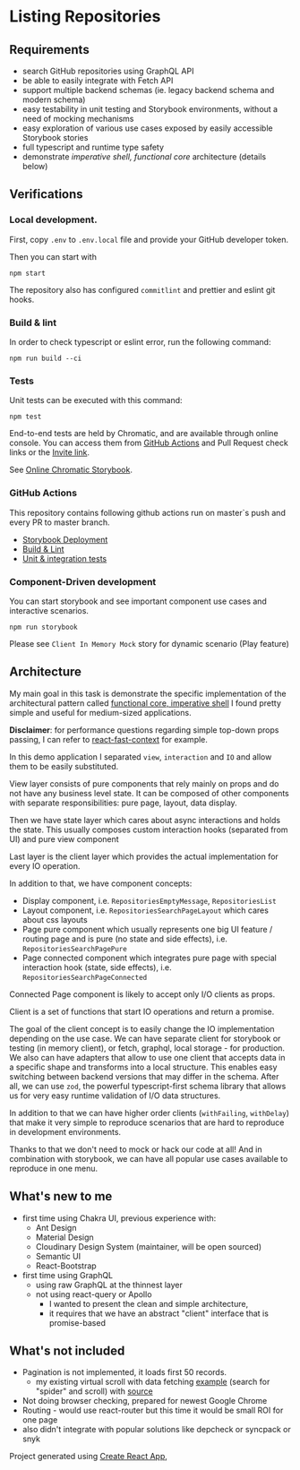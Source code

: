 # Listing Repositories

## Requirements

* search GitHub repositories using GraphQL API
* be able to easily integrate with Fetch API
* support multiple backend schemas (ie. legacy backend schema and modern schema)
* easy testability in unit testing and Storybook environments, without a need of mocking mechanisms
* easy exploration of various use cases exposed by easily accessible Storybook stories
* full typescript and runtime type safety
* demonstrate *imperative shell, functional core* architecture (details below)

## Verifications

### Local development.

First, copy `.env` to `.env.local` file and provide your GitHub developer token.

Then you can start with

```shell
npm start
```

The repository also has configured `commitlint` and prettier and eslint git hooks.

### Build & lint

In order to check typescript or eslint error, run the following command:

```shell
npm run build --ci
```

### Tests

Unit tests can be executed with this command:

```shell
npm test
```

End-to-end tests are held by Chromatic, and are available through online console.
You can access them from [GitHub Actions](https://github.com/adamborowski/react-arch-demo/actions)
and Pull Request check links or the [Invite link](https://www.chromatic.com/start?inviteToken=c1f1799677414c5ea8c88c4a7fe6e323&appId=63bc6c85068cfb74e4b8240d).

See [Online Chromatic Storybook](https://www.chromatic.com/library?appId=63bc6c85068cfb74e4b8240d&branch=master).

### GitHub Actions

This repository contains following github actions run on master`s push and every PR to master branch.

- [Storybook Deployment](https://github.com/adamborowski/react-arch-demo/actions/workflows/chromatic.yml)
- [Build & Lint](https://github.com/adamborowski/react-arch-demo/actions/workflows/build.yml)
- [Unit & integration tests](https://github.com/adamborowski/react-arch-demo/actions/workflows/test.yml)

### Component-Driven development

You can start storybook and see important component use cases and interactive scenarios.

```shell
npm run storybook
```

Please see `Client In Memory Mock` story for dynamic scenario (Play feature)

## Architecture

My main goal in this task is demonstrate the specific implementation of the architectural
pattern called [functional core, imperative shell](https://kennethlange.com/functional-core-imperative-shell/)
I found pretty simple and useful for medium-sized applications.

**Disclaimer**: for performance questions regarding simple top-down props passing, I can refer to [react-fast-context](https://github.com/adamborowski/passionware/tree/master/packages/react-fast-context) for example.

In this demo application I separated `view`, `interaction` and `IO` and allow them to be easily substituted.

View layer consists of pure components that rely mainly on props and do not have any business level state.
It can be composed of other components with separate responsibilities: pure page, layout, data display.

Then we have state layer which cares about async interactions and holds the state.
This usually composes custom interaction hooks (separated from UI) and pure view component

Last layer is the client layer which provides the actual implementation for every IO operation.

In addition to that, we have component concepts:

- Display component, i.e. `RepositoriesEmptyMessage`, `RepositoriesList`
- Layout component, i.e. `RepositoriesSearchPageLayout` which cares about css layouts
- Page pure component which usually represents one big UI feature / routing page and is pure (no state and side effects), i.e. `RepositoriesSearchPagePure`
- Page connected component which integrates pure page with special interaction hook (state, side effects), i.e. `RepositoriesSearchPageConnected`

Connected Page component is likely to accept only I/O clients as props.

Client is a set of functions that start IO operations and return a promise.

The goal of the client concept is to easily change the IO implementation depending on the use case.
We can have separate client for storybook or testing (in memory client), or fetch, graphql, local storage - for production.
We also can have adapters that allow to use one client that accepts data in a specific shape and transforms into a local structure.
This enables easy switching between backend versions that may differ in the schema.
After all, we can use `zod`, the powerful typescript-first schema library that allows us for very easy runtime validation of I/O data structures.

In addition to that we can have higher order clients (`withFailing`, `withDelay`) that make it very simple to reproduce scenarios that are hard to reproduce in development environments.

Thanks to that we don't need to mock or hack our code at all!
And in combination with storybook, we can have all popular use cases available to reproduce in one menu.

## What's new to me

- first time using Chakra UI, previous experience with:
  - Ant Design
  - Material Design
  - Cloudinary Design System (maintainer, will be open sourced)
  - Semantic UI
  - React-Bootstrap
- first time using GraphQL
  - using raw GraphQL at the thinnest layer
  - not using react-query or Apollo
    - I wanted to present the clean and simple architecture,
    - it requires that we have an abstract "client" interface that is promise-based

## What's not included

- Pagination is not implemented, it loads first 50 records.
  - my existing virtual scroll with data fetching [example](https://adamborowski.github.io/imdb-hooks) (search for "spider" and scroll) with [source](https://github.com/adamborowski/imdb-hooks/tree/master/src/aspects/list)
- Not doing browser checking, prepared for newest Google Chrome
- Routing - would use react-router but this time it would be small ROI for one page
- also didn't integrate with popular solutions like depcheck or syncpack or snyk

Project generated using [Create React App](https://create-react-app.dev/),
